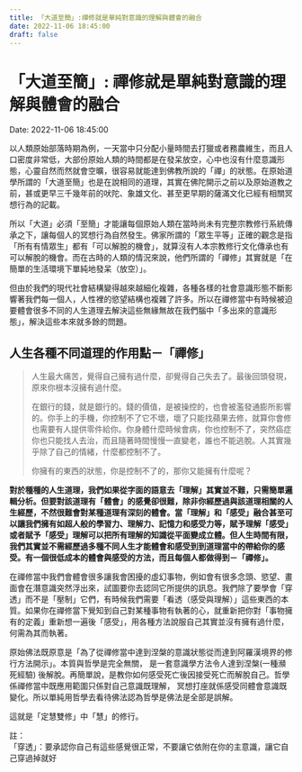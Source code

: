 ```yaml
---
title: 「大道至簡」:禪修就是單純對意識的理解與體會的融合
date: 2022-11-06 18:45:00 
draft: false
---
```

# 「大道至簡」: 禪修就是單純對意識的理解與體會的融合
Date: 2022-11-06 18:45:00

<!-- wp:paragraph -->
<p>以人類原始部落時期為例，一天當中只分配小量時間去打獵或者務農維生，而且人口密度非常低，大部份原始人類的時間都是在發呆放空，心中也沒有什麼意識形態，心靈自然而然就會空曠，很容易就能達到佛教所說的「禪」的狀態。在原始道學所謂的「大道至簡」也是在說相同的道理，其實在佛陀開示之前以及原始道教之前，甚或更早三千幾年前的吠陀、象雄文化、甚至更早期的薩滿文化已經有相關冥想行為的記載。</p>
<!-- /wp:paragraph -->

<!-- wp:paragraph -->
<p>所以「大道」必須「至簡」才能讓每個原始人類在當時尚未有完整宗教修行系統傳承之下，讓每個人的冥想行為自然發生。佛家所謂的「眾生平等」正確的觀念是指「所有有情眾生」都有「可以解脫的機會」，就算沒有人本宗教修行文化傳承也有可以解脫的機會。而在古時的人類的情況來說，他們所謂的「禪修」其實就是「在簡單的生活環境下單純地發呆（放空）」。</p>
<!-- /wp:paragraph -->

<!-- wp:paragraph -->
<p>但由於我們的現代社會結構變得越來越細化複雜，各種各樣的社會意識形態不斷影響著我們每一個人，人性裡的慾望結構也複雜了許多。所以在禪修當中有時候被迫要體會很多不同的人生道理去解決這些無緣無故在我們腦中「多出來的意識形態」，解決這些本來就多餘的問題。</p>
<!-- /wp:paragraph -->

<!-- wp:heading -->
<h2 class="wp-block-heading">人生各種不同道理的作用點－「禪修」</h2>
<!-- /wp:heading -->

<!-- wp:quote -->
<blockquote class="wp-block-quote"><!-- wp:paragraph -->
<p>人生最大痛苦，覺得自己擁有過什麼，卻覺得自己失去了。最後回頭發現，原來你根本沒擁有過什麼。</p>
<!-- /wp:paragraph -->

<!-- wp:paragraph -->
<p>在銀行的錢，就是銀行的。錢的價值，是被操控的，也會被濫發通膨所影響的。你手上的手機，你控制不了它不壞，壞了只能找蘋果去修，就算你會修也需要有人提供零件給你。你身體什麼時候會病，你也控制不了，突然癌症你也只能找人去治，而且隨著時間慢慢一直變老，誰也不能逃脫。人其實幾乎除了自己的情緒，什麼都控制不了。</p>
<!-- /wp:paragraph -->

<!-- wp:paragraph -->
<p>你擁有的東西的狀態，你是控制不了的，那你又能擁有什麼呢？</p>
<!-- /wp:paragraph --></blockquote>
<!-- /wp:quote -->

<!-- wp:paragraph -->
<p><strong>對於種種的人生道理，我們如果從字面的語意去「理解」其實並不難，只需簡單邏輯分析。但要對該道理有「體會」的感覺卻很難，除非你經歷過與該道理相關的人生經歷，不然很難會對某種道理有深刻的體會。當「理解」和「感受」融合甚至可以讓我們擁有如超人般的學習力、理解力、記憶力和感受力等，賦予理解「感受」或者賦予「感受」理解可以把所有理解的知識從平面變成立體。但人生時間有限，我們其實並不需經歷過多種不同人生才能體會和感受到到道理當中的帶給你的感受。有一個很低成本的體會與感受的方法，而且每個人都做得到－「禪修」。</strong></p>
<!-- /wp:paragraph -->

<!-- wp:paragraph -->
<p>在禪修當中我們會體會很多讓我會困擾的虛幻事物，例如會有很多念頭、慾望、畫面會在潛意識突然浮出來，試圖要你去認同它所提供的訊息。我們除了要學會「穿透」而不是「壓制」它們，有時候我們需要「看透（感受與理解）」這些東西的本質。如果你在禪修當下覺知到自己對某種事物有執著的心，就重新把你對「事物擁有的定義」重新想一遍後「感受」，用各種方法說服自己其實並沒有擁有過什麼，何需為其而執著。</p>
<!-- /wp:paragraph -->

<!-- wp:paragraph -->
<p>原始佛法既原意是「為了從禪修當中達到涅槃的意識狀態從而達到阿羅漢境界的修行方法開示」。本質與哲學是完全無關， 是一套意識學方法令人達到涅槃(一種瀕死經驗) 後解脫。再簡單說，是教你如何感受死亡後因接受死亡而解脫自己。哲學係禪修當中既應用範圍只係對自己意識既理解， 冥想打座就係感受同體會意識既變化。所以單純用哲學去看待佛法認為哲學是佛法是全部是誤解。</p>
<!-- /wp:paragraph -->

<!-- wp:paragraph -->
<p>這就是「定慧雙修」中「慧」的修行。</p>
<!-- /wp:paragraph -->

<!-- wp:paragraph -->
<p></p>
<!-- /wp:paragraph -->

<!-- wp:paragraph -->
<p>註：<br>「穿透」：要承認你自己有這些感覺很正常，不要讓它依附在你的主意識，讓它自己穿過掉就好</p>
<!-- /wp:paragraph -->
